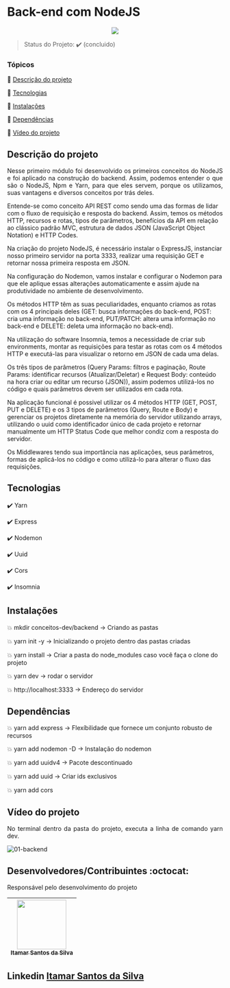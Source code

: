<h1>Back-end com NodeJS</h1> 

<p align="center">
  <img src="https://img.shields.io/static/v1?label=Linguagem&message=node.JS&color=green&style=for-the-badge&logo=NODEJS"/>
</p>

> Status do Projeto: :heavy_check_mark: (concluido)

### Tópicos 

:small_blue_diamond: [Descrição do projeto](#descrição-do-projeto)

:small_blue_diamond: [Tecnologias](#tecnologias)

:small_blue_diamond: [Instalações](#instalações)

:small_blue_diamond: [Dependências](#dependências)

:small_blue_diamond: [Vídeo do projeto](#vídeo-do-projeto)

## Descrição do projeto 

<p align="justify">
  Nesse primeiro módulo foi desenvolvido os primeiros conceitos do NodeJS e foi aplicado na construção do backend. Assim, podemos entender o que são o NodeJS, Npm e Yarn, para que eles servem, porque os utilizamos, suas vantagens e diversos conceitos por trás deles.

  Entende-se como conceito API REST como sendo uma das formas de lidar com o fluxo de requisição e resposta do backend. Assim, temos os métodos HTTP, recursos e rotas, tipos de parâmetros, benefícios da API em relação ao clássico padrão MVC, estrutura de dados JSON (JavaScript Object Notation) e HTTP Codes.

  Na criação do projeto NodeJS, é necessário instalar o ExpressJS, instanciar nosso primeiro servidor na porta 3333, realizar uma requisição GET e retornar nossa primeira resposta em JSON.

  Na configuração do Nodemon, vamos instalar e configurar o Nodemon para que ele aplique essas alterações automaticamente e assim ajude na produtividade no ambiente de desenvolvimento.

  Os métodos HTTP têm as suas peculiaridades, enquanto criamos as rotas com os 4 principais deles (GET: busca informações do back-end, POST: cria uma informação no back-end, PUT/PATCH: altera uma informação no back-end e DELETE: deleta uma informação no back-end).

  Na utilização do software Insomnia, temos a necessidade de criar sub environments, montar as requisições para testar as rotas com os 4 métodos HTTP e executá-las para visualizar o retorno em JSON de cada uma delas.

  Os três tipos de parâmetros (Query Params: filtros e paginação, Route Params: identificar recursos (Atualizar/Deletar) e Request Body: conteúdo na hora criar ou editar um recurso (JSON)), assim podemos utilizá-los no código e quais parâmetros devem ser utilizados em cada rota.

  Na aplicação funcional é possivel utilizar os 4 métodos HTTP (GET, POST, PUT e DELETE) e os 3 tipos de parâmetros (Query, Route e Body) e gerenciar os projetos diretamente na memória do servidor utilizando arrays, utilizando o uuid como identificador único de cada projeto e retornar manualmente um HTTP Status Code que melhor condiz com a resposta do servidor.

  Os Middlewares tendo sua importância nas aplicações, seus parâmetros, formas de aplicá-los no código e como utilizá-lo para alterar o fluxo das requisições.
</p>

## Tecnologias

:heavy_check_mark: Yarn

:heavy_check_mark: Express   

:heavy_check_mark: Nodemon  

:heavy_check_mark: Uuid

:heavy_check_mark: Cors

:heavy_check_mark: Insomnia

## Instalações

:boom: mkdir conceitos-dev/backend -> Criando as pastas

:boom: yarn init -y -> Inicializando o projeto dentro das pastas criadas

:boom: yarn install -> Criar a pasta do node_modules caso você faça o clone do projeto

:boom: yarn dev -> rodar o servidor

:boom: http://localhost:3333 -> Endereço do servidor

## Dependências

:boom: yarn add express -> Flexíbilidade que fornece um conjunto robusto de recursos

:boom: yarn add nodemon -D -> Instalação do nodemon

:boom: yarn add uuidv4 -> Pacote descontinuado

:boom: yarn add uuid -> Criar ids exclusivos

:boom: yarn add cors

## Vídeo do projeto

<p align="justify">
No terminal dentro da pasta do projeto, executa a linha de comando yarn dev.
</p>

![01-backend](https://user-images.githubusercontent.com/54650669/108403396-69c33f00-71fd-11eb-82df-c5c38601b861.gif)

## Desenvolvedores/Contribuintes :octocat:

Responsável pelo desenvolvimento do projeto

| [<img src="https://avatars0.githubusercontent.com/u/54650669?s=460&u=256c0c28b9d5560d21d734ceedb09439a7521cc2&v=4" width=115><br><sub>Itamar Santos da Silva</sub>](https://github.com/itamar1986) |
| :---: |

## Linkedin <a href="https://www.linkedin.com/in/itamar-santos-da-silva-463b0a176" target="_blank"> Itamar Santos da Silva</a>
